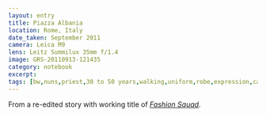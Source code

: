 ```yaml
--- 
layout: entry
title: Piazza Albania
location: Rome, Italy
date_taken: September 2011
camera: Leica M9
lens: Leitz Summilux 35mm f/1.4
image: GRS-20110913-121435
category: notebook
excerpt:
tags: [bw,nuns,priest,30 to 50 years,walking,uniform,robe,expression,catholic,religion]
---
```


From a re-edited story with working title of _[Fashion Squad](/stories/fashion-squad)_.
